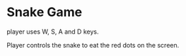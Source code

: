 # Snake Game 
player uses W, S, A and D keys. 

Player controls the snake to eat the red dots on the screen. 